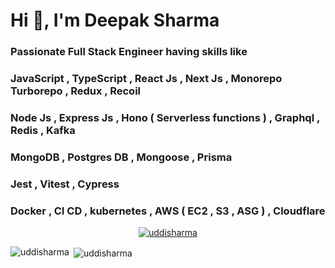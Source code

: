 

<h1 align="left">Hi 👋, I'm Deepak Sharma</h1>
<h3 align="left">Passionate Full Stack Engineer having skills like </h3> 
<h3> JavaScript , TypeScript , React Js , Next Js , Monorepo Turborepo , Redux , Recoil </h3>
<h3> Node Js , Express Js , Hono ( Serverless functions ) , Graphql , Redis , Kafka </h3> 
<h3> MongoDB , Postgres DB , Mongoose , Prisma </h3> 
<h3> Jest , Vitest , Cypress </h3>
<h3> Docker , CI CD , kubernetes , AWS ( EC2 , S3 , ASG ) , Cloudflare </h3>

<!-- <p< align="left"> <img src="https://komarev.com/ghpvc/?username=uddisharma&label=Profile%20views&color=0e75b6&style=flat" alt="uddisharma" /> </p> -->

<p align="center"> <a href="https://github.com/ryo-ma/github-profile-trophy"><img src="https://github-profile-trophy.vercel.app/?username=uddisharma" alt="uddisharma" /></a> </p>





<p><img align="left" src="https://github-readme-stats.vercel.app/api/top-langs?username=uddisharma&show_icons=true&locale=en&layout=compact" alt="uddisharma" /></p>

<p>&nbsp;<img align="center" src="https://github-readme-stats.vercel.app/api?username=uddisharma&show_icons=true&locale=en" alt="uddisharma" /></p>


